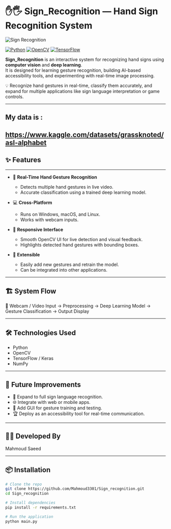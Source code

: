# ✋🖐 Sign_Recognition — Hand Sign Recognition System

![Sign Recognition](https://github.com/Mahmoud3301/Sign_recognition/blob/main/sample_image.png?raw=true) 

[![Python](https://img.shields.io/badge/Language-Python-blue?logo=python)]()
[![OpenCV](https://img.shields.io/badge/Library-OpenCV-red)]()
[![TensorFlow](https://img.shields.io/badge/Framework-TensorFlow-orange)]()

**Sign_Recognition** is an interactive system for recognizing hand signs using **computer vision** and **deep learning**.  
It is designed for learning gesture recognition, building AI-based accessibility tools, and experimenting with real-time image processing.

💡 Recognize hand gestures in real-time, classify them accurately, and expand for multiple applications like sign language interpretation or game controls.

---
## My data is : 
## https://www.kaggle.com/datasets/grassknoted/asl-alphabet
## ✨ Features
---
- 🤚 **Real-Time Hand Gesture Recognition**
  - Detects multiple hand gestures in live video.
  - Accurate classification using a trained deep learning model.

- 💻 **Cross-Platform**
  - Runs on Windows, macOS, and Linux.
  - Works with webcam inputs.

- 🎨 **Responsive Interface**
  - Smooth OpenCV UI for live detection and visual feedback.
  - Highlights detected hand gestures with bounding boxes.

- 🔄 **Extensible**
  - Easily add new gestures and retrain the model.
  - Can be integrated into other applications.

---

## 🏗️ System Flow

🎥 Webcam / Video Input → Preprocessing → Deep Learning Model → Gesture Classification → Output Display  

---

## 🛠️ Technologies Used

- Python  
- OpenCV  
- TensorFlow / Keras  
- NumPy  

---

## 🚀 Future Improvements

- 🤖 Expand to full sign language recognition.  
- 🌐 Integrate with web or mobile apps.  
- 🎨 Add GUI for gesture training and testing.  
- 🏆 Deploy as an accessibility tool for real-time communication.  

---

## 👨‍💻 Developed By

Mahmoud Saeed  

---

## 📦 Installation

```bash
# Clone the repo
git clone https://github.com/Mahmoud3301/Sign_recognition.git
cd Sign_recognition

# Install dependencies
pip install -r requirements.txt

# Run the application
python main.py




